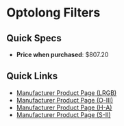 # Optolong Filters

## Quick Specs

- **Price when purchased**: $807.20

## Quick Links

- [Manufacturer Product Page (LRGB)](https://www.optolong.com/cms/document/detail/id/49.html)
- [Manufacturer Product Page (O-III)](https://www.optolong.com/cms/document/detail/id/62.html)
- [Manufacturer Product Page (H-A)](https://www.optolong.com/cms/document/detail/id/59.html)
- [Manufacturer Product Page (S-II)](https://www.optolong.com/cms/document/detail/id/68.html)
